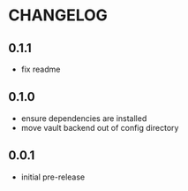 # CHANGELOG

## 0.1.1
- fix readme

## 0.1.0
- ensure dependencies are installed
- move vault backend out of config directory

## 0.0.1
- initial pre-release
